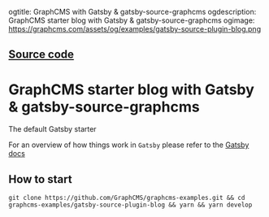 ogtitle: GraphCMS with Gatsby & gatsby-source-graphcms
ogdescription: GraphCMS starter blog with Gatsby & gatsby-source-graphcms
ogimage: https://graphcms.com/assets/og/examples/gatsby-source-plugin-blog.png

## [Source code](https://github.com/GraphCMS/graphcms-examples/tree/master/gatsby-source-plugin-blog)

# GraphCMS starter blog with Gatsby & gatsby-source-graphcms
The default Gatsby starter

For an overview of how things work in `Gatsby` please refer to the [Gatsby docs](https://www.gatsbyjs.org/docs/)

## How to start
```
git clone https://github.com/GraphCMS/graphcms-examples.git && cd graphcms-examples/gatsby-source-plugin-blog && yarn && yarn develop
```